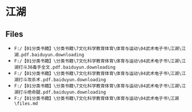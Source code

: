 # 江湖

## Files

- `F:/【01分类书籍】\分类书籍\7文化科学教育体育\体育与运动\04武术电子书\江湖\江湖.pdf.baiduyun.downloading`
- `F:/【01分类书籍】\分类书籍\7文化科学教育体育\体育与运动\04武术电子书\江湖\江湖打斗36毒手全文.pdf.baiduyun.downloading`
- `F:/【01分类书籍】\分类书籍\7文化科学教育体育\体育与运动\04武术电子书\江湖\江湖打斗攻杀术.pdf.baiduyun.downloading`
- `F:/【01分类书籍】\分类书籍\7文化科学教育体育\体育与运动\04武术电子书\江湖\江湖打斗绝命腿.pdf.baiduyun.downloading`
- `F:/【01分类书籍】\分类书籍\7文化科学教育体育\体育与运动\04武术电子书\江湖\files.md`
